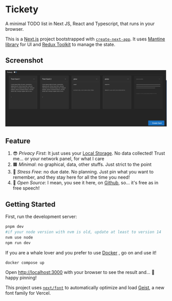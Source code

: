 # Tickety

A minimal TODO list in Next JS, React and Typescript, that runs in your browser.

This is a [Next.js](https://nextjs.org) project bootstrapped with [`create-next-app`](https://nextjs.org/docs/app/api-reference/cli/create-next-app).
It uses [Mantine library](https://mantine.dev/) for UI and [Redux Toolkit](https://redux-toolkit.js.org/) to manage the state.

## Screenshot

![Tickety Screenshot](./assets/tickety-screenshot.png)

## Feature

1. 😎 _Privacy First_: It just uses your [Local Storage](https://developer.mozilla.org/en-US/docs/Web/API/Web_Storage_API). No data collected! Trust me... or your network panel, for what I care
1. 🟧 _Minimal_: no graphical, data, other stuffs. Just strict to the point
1. 🧘 _Stress Free_: no due date. No planning. Just pin what you want to remember, and they stay here for all the time you need!
1. 🤝 _Open Source_: I mean, you see it here, on [Github](https://github.com/CoachGodzup/tickety), so... it's free as in free speech!

## Getting Started

First, run the development server:

```bash
pnpm dev
#if your node version with nvm is old, update at least to version 14
nvm use node
npm run dev
```

If you are a whale lover and you prefer to use [Docker](https://docs.docker.com/get-started/)
, go on and use it!

```bash
docker compose up
```

Open [http://localhost:3000](http://localhost:3000) with your browser to see the result and... 📌 happy pinning!

This project uses [`next/font`](https://nextjs.org/docs/app/building-your-application/optimizing/fonts) to automatically optimize and load [Geist](https://vercel.com/font), a new font family for Vercel.
